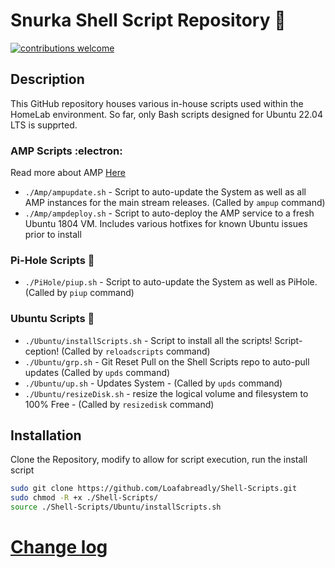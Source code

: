 # Snurka Shell Script Repository :bread:
[![contributions welcome](https://img.shields.io/badge/contributions-welcome-brightgreen.svg?style=flat)](https://github.com/Loafabreadly/Shell-Scripts/issues)
## Description
This GitHub repository houses various in-house scripts used within the HomeLab environment. So far, only Bash scripts designed for Ubuntu 22.04 LTS is supprted.
### AMP Scripts :electron:
Read more about AMP [Here](https://cubecoders.com)
* ```./Amp/ampupdate.sh``` - Script to auto-update the System as well as all AMP instances for the main stream releases. (Called by ```ampup``` command)
* ```./Amp/ampdeploy.sh``` - Script to auto-deploy the AMP service to a fresh Ubuntu 1804 VM. Includes various hotfixes for known Ubuntu issues prior to install

### Pi-Hole Scripts :pie:
* ```./PiHole/piup.sh``` - Script to auto-update the System as well as PiHole. (Called by ```piup``` command)

### Ubuntu Scripts :penguin:
* ```./Ubuntu/installScripts.sh``` - Script to install all the scripts! Script-ception! (Called by ```reloadscripts``` command)
* ```./Ubuntu/grp.sh``` - Git Reset Pull on the Shell Scripts repo to auto-pull updates (Called by ```upds``` command)
* ```./Ubuntu/up.sh``` - Updates System - (Called by ```upds``` command)
* ```./Ubuntu/resizeDisk.sh``` - resize the logical volume and filesystem to 100% Free - (Called by ```resizedisk``` command)

## Installation
Clone the Repository, modify to allow for script execution, run the install script

```bash
sudo git clone https://github.com/Loafabreadly/Shell-Scripts.git
sudo chmod -R +x ./Shell-Scripts/
source ./Shell-Scripts/Ubuntu/installScripts.sh
```
# [Change log](https://github.com/Loafabreadly/Shell-Scripts/blob/master/Changelog.md)

